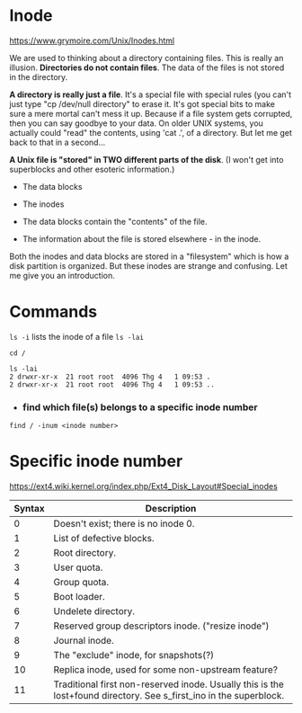 # Inode
https://www.grymoire.com/Unix/Inodes.html

We are used to thinking about a directory containing files. This is really an illusion. **Directories do not contain files**. The data of the files is not stored in the directory.

**A directory is really just a file**. It's a special file with special rules (you can't just type "cp /dev/null directory" to erase it. It's got special bits to make sure a mere mortal can't mess it up. Because if a file system gets corrupted, then you can say goodbye to your data. On older UNIX systems, you actually could "read" the contents, using 'cat .', of a directory. But let me get back to that in a second...

**A Unix file is "stored" in TWO different parts of the disk**. (I won't get into superblocks and other esoteric information.)
- The data blocks
- The inodes

- The data blocks contain the "contents" of the file.
- The information about the file is stored elsewhere - in the inode.

Both the inodes and data blocks are stored in a "filesystem" which is how a disk partition is organized. But these inodes are strange and confusing. Let me give you an introduction.

# Commands

`ls -i` lists the inode of a file
`ls -lai`

```shell script
cd /

ls -lai
2 drwxr-xr-x  21 root root  4096 Thg 4   1 09:53 .
2 drwxr-xr-x  21 root root  4096 Thg 4   1 09:53 ..
```

- ### find which file(s) belongs to a specific inode number

```shell script
find / -inum <inode number>
```

# Specific inode number

https://ext4.wiki.kernel.org/index.php/Ext4_Disk_Layout#Special_inodes


| Syntax | Description |
| ----- | -------------------------------------------------------------------------------------------------------------------|
| 0     | Doesn't exist; there is no inode 0.                                                                                |
| 1     | List of defective blocks.                                                                                          |
| 2     | Root directory.                                                                                                    |
| 3     | User quota.                                                                                                        |
| 4     | Group quota.                                                                                                       |
| 5     | Boot loader.                                                                                                       |
| 6     | Undelete directory.                                                                                                |
| 7     | Reserved group descriptors inode. ("resize inode")                                                                 |
| 8     | Journal inode.                                                                                                     |
| 9     | The "exclude" inode, for snapshots(?)                                                                              |
| 10    | Replica inode, used for some non-upstream feature?                                                                 |
| 11    | Traditional first non-reserved inode. Usually this is the lost+found directory. See s_first_ino in the superblock. |